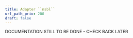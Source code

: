 ```yaml
---
title: Adapter ``nsbl``
url_path_prio: 200
draft: false
---
```


DOCUMENTATION STILL TO BE DONE - CHECK BACK LATER
